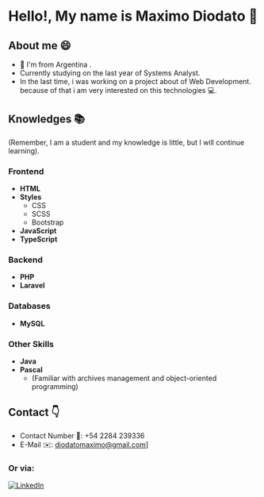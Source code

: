 # Hello!, My name is Maximo Diodato 👋 

## About me 😄
* 📍 I'm from Argentina .
* Currently studying on the last year of Systems Analyst.
* In the last time, i was working on a project about of Web Development. because of that i am very interested on this technologies 💻.

## Knowledges 📚
(Remember, I am a student and my knowledge is little, but I will continue learning).

### Frontend
- **HTML**
- **Styles**
  - CSS
  - SCSS
  - Bootstrap
- **JavaScript**
- **TypeScript**

 ### Backend
- **PHP**
- **Laravel**

### Databases
- **MySQL**

### Other Skills
- **Java**
- **Pascal** 
  - (Familiar with archives management and object-oriented programming)
 
  
## Contact 👇
- Contact Number 📱: +54 2284 239336
- E-Mail ✉️: diodatomaximo@gmail.com]
### Or via:
[![LinkedIn](https://img.shields.io/badge/linkedin-%230077B5.svg?style=for-the-badge&logo=linkedin&logoColor=white)](https://www.linkedin.com/in/maximo-diodato)

